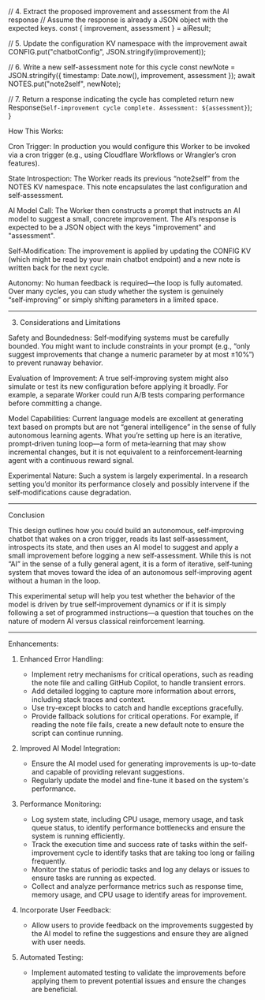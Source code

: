  // 4. Extract the proposed improvement and assessment from the AI response
  //    Assume the response is already a JSON object with the expected keys.
  const { improvement, assessment } = aiResult;

  // 5. Update the configuration KV namespace with the improvement
  await CONFIG.put("chatbotConfig", JSON.stringify(improvement));

  // 6. Write a new self-assessment note for this cycle
  const newNote = JSON.stringify({
    timestamp: Date.now(),
    improvement,
    assessment
  });
  await NOTES.put("note2self", newNote);

  // 7. Return a response indicating the cycle has completed
  return new Response(`Self-improvement cycle complete. Assessment: ${assessment}`);
}

How This Works:

Cron Trigger:
In production you would configure this Worker to be invoked via a cron trigger (e.g., using Cloudflare Workflows or Wrangler’s cron features).

State Introspection:
The Worker reads its previous “note2self” from the NOTES KV namespace. This note encapsulates the last configuration and self‑assessment.

AI Model Call:
The Worker then constructs a prompt that instructs an AI model to suggest a small, concrete improvement. The AI’s response is expected to be a JSON object with the keys "improvement" and "assessment".

Self‑Modification:
The improvement is applied by updating the CONFIG KV (which might be read by your main chatbot endpoint) and a new note is written back for the next cycle.

Autonomy:
No human feedback is required—the loop is fully automated. Over many cycles, you can study whether the system is genuinely “self‑improving” or simply shifting parameters in a limited space.

---

3. Considerations and Limitations

Safety and Boundedness:
Self‑modifying systems must be carefully bounded. You might want to include constraints in your prompt (e.g., “only suggest improvements that change a numeric parameter by at most ±10%”) to prevent runaway behavior.

Evaluation of Improvement:
A true self‑improving system might also simulate or test its new configuration before applying it broadly. For example, a separate Worker could run A/B tests comparing performance before committing a change.

Model Capabilities:
Current language models are excellent at generating text based on prompts but are not “general intelligence” in the sense of fully autonomous learning agents. What you’re setting up here is an iterative, prompt‑driven tuning loop—a form of meta‑learning that may show incremental changes, but it is not equivalent to a reinforcement‑learning agent with a continuous reward signal.

Experimental Nature:
Such a system is largely experimental. In a research setting you’d monitor its performance closely and possibly intervene if the self‑modifications cause degradation.

---

Conclusion

This design outlines how you could build an autonomous, self‑improving chatbot that wakes on a cron trigger, reads its last self‑assessment, introspects its state, and then uses an AI model to suggest and apply a small improvement before logging a new self‑assessment. While this is not “AI” in the sense of a fully general agent, it is a form of iterative, self‑tuning system that moves toward the idea of an autonomous self‑improving agent without a human in the loop.

This experimental setup will help you test whether the behavior of the model is driven by true self‑improvement dynamics or if it is simply following a set of programmed instructions—a question that touches on the nature of modern AI versus classical reinforcement learning.

---

Enhancements:

1. Enhanced Error Handling:
   - Implement retry mechanisms for critical operations, such as reading the note file and calling GitHub Copilot, to handle transient errors.
   - Add detailed logging to capture more information about errors, including stack traces and context.
   - Use try-except blocks to catch and handle exceptions gracefully.
   - Provide fallback solutions for critical operations. For example, if reading the note file fails, create a new default note to ensure the script can continue running.

2. Improved AI Model Integration:
   - Ensure the AI model used for generating improvements is up-to-date and capable of providing relevant suggestions.
   - Regularly update the model and fine-tune it based on the system's performance.

3. Performance Monitoring:
   - Log system state, including CPU usage, memory usage, and task queue status, to identify performance bottlenecks and ensure the system is running efficiently.
   - Track the execution time and success rate of tasks within the self-improvement cycle to identify tasks that are taking too long or failing frequently.
   - Monitor the status of periodic tasks and log any delays or issues to ensure tasks are running as expected.
   - Collect and analyze performance metrics such as response time, memory usage, and CPU usage to identify areas for improvement.

4. Incorporate User Feedback:
   - Allow users to provide feedback on the improvements suggested by the AI model to refine the suggestions and ensure they are aligned with user needs.

5. Automated Testing:
   - Implement automated testing to validate the improvements before applying them to prevent potential issues and ensure the changes are beneficial.
